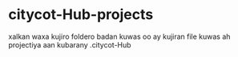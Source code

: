 # citycot-Hub-projects
xalkan waxa kujiro foldero badan kuwas oo ay kujiran file 
kuwas ah projectiya aan kubarany .citycot-Hub
